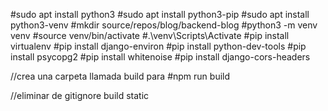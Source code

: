 #sudo apt install python3
#sudo apt install python3-pip
#sudo apt install python3-venv
#mkdir source/repos/blog/backend-blog
#python3 -m venv venv
#source venv/bin/activate
#.\venv\Scripts\Activate
#pip install virtualenv
#pip install django-environ
#pip install python-dev-tools
#pip install psycopg2
#pip install whitenoise
#pip install django-cors-headers

//crea una carpeta llamada build para 
#npm run build

//eliminar de gitignore 
build
static





